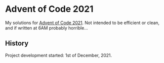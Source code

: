 # Advent of Code 2021
My solutions for [Advent of Code 2021](https://adventofcode.com/). Not intended to be efficient or clean, and if written at 6AM probably horrible...

## History
Project development started: 1st of December, 2021.